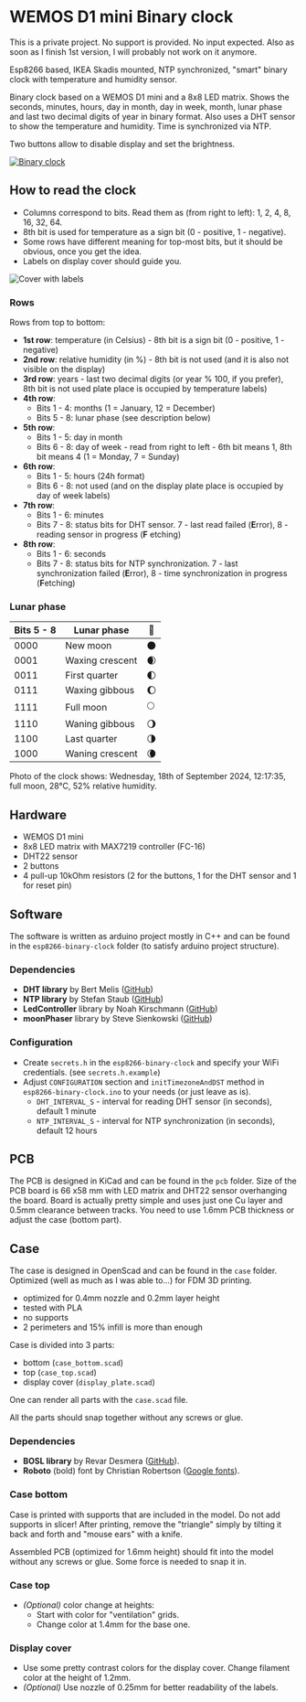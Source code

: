 # WEMOS D1 mini Binary clock

This is a private project. No support is provided. No input expected. Also as soon as I finish 1st version, I will
probably not work on it anymore.

Esp8266 based, IKEA Skadis mounted, NTP synchronized, "smart" binary clock with temperature and humidity sensor.

Binary clock based on a WEMOS D1 mini and a 8x8 LED matrix. Shows the seconds, minutes, hours, day in month, day in
week, month, lunar phase and last two decimal digits of year in binary format.
Also uses a DHT sensor to show the temperature and humidity.
Time is synchronized via NTP.

Two buttons allow to disable display and set the brightness.

[![Binary clock](docs/binary_clock.jpg)](docs/binary_clock.jpg)

## How to read the clock

- Columns correspond to bits. Read them as (from right to left): 1, 2, 4, 8, 16, 32, 64.
- 8th bit is used for temperature as a sign bit (0 - positive, 1 - negative).
- Some rows have different meaning for top-most bits, but it should be obvious, once you get the idea.
- Labels on display cover should guide you.

![Cover with labels](docs/display_plate.png)

### Rows

Rows from top to bottom:

- **1st row**: temperature (in Celsius) - 8th bit is a sign bit (0 - positive, 1 - negative)
- **2nd row**: relative humidity (in %) - 8th bit is not used (and it is also not visible on the display)
- **3rd row**: years - last two decimal digits (or year % 100, if you prefer), 8th bit is not used
  plate place is occupied by temperature labels)
- **4th row**:
    - Bits 1 - 4: months (1 = January, 12 = December)
    - Bits 5 - 8: lunar phase (see description below)
- **5th row**:
    - Bits 1 - 5: day in month
    - Bits 6 - 8: day of week - read from right to left - 6th bit means 1, 8th bit means 4 (1 = Monday, 7 = Sunday)
- **6th row**:
    - Bits 1 - 5: hours (24h format)
    - Bits 6 - 8: not used (and on the display plate place is occupied by day of week labels)
- **7th row**:
    - Bits 1 - 6: minutes
    - Bits 7 - 8: status bits for DHT sensor. 7 - last read failed (**E**rror), 8 - reading sensor in progress (**F**
      etching)
- **8th row**:
    - Bits 1 - 6: seconds
    - Bits 7 - 8: status bits for NTP synchronization. 7 - last synchronization failed (**E**rror), 8 - time
      synchronization in progress (**F**etching)

### Lunar phase

| Bits 5 - 8 | Lunar phase     | 🌝 |
|------------|-----------------|----|
| 0000       | New moon        | 🌑 |
| 0001       | Waxing crescent | 🌒 |
| 0011       | First quarter   | 🌓 |
| 0111       | Waxing gibbous  | 🌔 |
| 1111       | Full moon       | 🌕 |
| 1110       | Waning gibbous  | 🌖 |
| 1100       | Last quarter    | 🌗 |
| 1000       | Waning crescent | 🌘 |


Photo of the clock shows: Wednesday, 18th of September 2024, 12:17:35, full moon, 28°C, 52% relative humidity.


## Hardware

- WEMOS D1 mini
- 8x8 LED matrix with MAX7219 controller (FC-16)
- DHT22 sensor
- 2 buttons
- 4 pull-up 10kOhm resistors (2 for the buttons, 1 for the DHT sensor and 1 for reset pin)

## Software

The software is written as arduino project mostly in C++ and can be found in the `esp8266-binary-clock` folder (to
satisfy arduino project structure).

### Dependencies

- **DHT library** by Bert Melis ([GitHub](https://github.com/bertmelis/DHT))
- **NTP library** by Stefan Staub ([GitHub](https://github.com/sstaub/NTP))
- **LedController** library by Noah Kirschmann ([GitHub](https://github.com/noah1510/LedController))
- **moonPhaser** library by Steve Sienkowski ([GitHub](https://github.com/steve-sienk/moonPhaser-avr0))

### Configuration

- Create `secrets.h` in the `esp8266-binary-clock` and specify your WiFi credentials. (see `secrets.h.example`)
- Adjust `CONFIGURATION` section and `initTimezoneAndDST` method in `esp8266-binary-clock.ino` to your needs (or just
  leave as is).
    - `DHT_INTERVAL_S` - interval for reading DHT sensor (in seconds), default 1 minute
    - `NTP_INTERVAL_S` - interval for NTP synchronization (in seconds), default 12 hours

## PCB

The PCB is designed in KiCad and can be found in the `pcb` folder. Size of the PCB board is 66 x58 mm with LED matrix
and DHT22 sensor overhanging the board.
Board is actually pretty simple and uses just one Cu layer and 0.5mm clearance between tracks. You need to use 1.6mm PCB
thickness or adjust the case (bottom part).

## Case

The case is designed in OpenScad and can be found in the `case` folder. Optimized (well as much as I was able to...) for
FDM 3D printing.

- optimized for 0.4mm nozzle and 0.2mm layer height
- tested with PLA
- no supports
- 2 perimeters and 15% infill is more than enough

Case is divided into 3 parts:

- bottom (`case_bottom.scad`)
- top (`case_top.scad`)
- display cover (`display_plate.scad`)

One can render all parts with the `case.scad` file.

All the parts should snap together without any screws or glue.

### Dependencies

- **BOSL library** by Revar Desmera ([GitHub](https://github.com/revarbat/BOSL)).
- **Roboto** (bold) font by Christian Robertson ([Google fonts](https://fonts.google.com/specimen/Roboto0)).

### Case bottom

Case is printed with supports that are included in the model. Do not add supports in slicer! After printing, remove
the "triangle" simply by tilting it back and forth
and "mouse ears" with a knife.

Assembled PCB (optimized for 1.6mm height) should fit into the model without any screws or glue. Some force is needed to
snap it in.

### Case top

- *(Optional)* color change at heights:
    - Start with color for "ventilation" grids.
    - Change color at 1.4mm for the base one.

### Display cover

- Use some pretty contrast colors for the display cover. Change filament color at the height of 1.2mm.
- *(Optional)* Use nozzle of 0.25mm for better readability of the labels.

